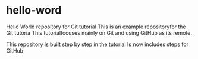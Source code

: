 # hello-word
Hello World repository for Git tutorial 
This is an example repositoryfor the Git tutoria
This tutorialfocuses mainly on Git and using GitHub as its remote.

This repository is built step by step in the tutorial
Is now includes steps for GitHub
